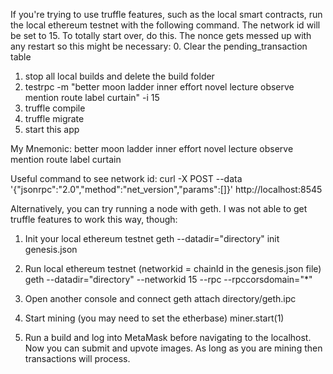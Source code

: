 If you're trying to use truffle features, such as the local smart contracts, run the local ethereum
testnet with the following command. The network id will be set to 15. To totally start over, do this. 
The nonce gets messed up with any restart so this might be necessary:
0. Clear the pending_transaction table
1. stop all local builds and delete the build folder
2. testrpc -m "better moon ladder inner effort novel lecture observe mention route label curtain" -i 15
3. truffle compile
4. truffle migrate
5. start this app

My Mnemonic:      better moon ladder inner effort novel lecture observe mention route label curtain

Useful command to see network id:
curl -X POST --data '{"jsonrpc":"2.0","method":"net_version","params":[]}' http://localhost:8545



Alternatively, you can try running a node with geth. I was not able to get truffle features to work this way, though:

1. Init your local ethereum testnet
geth --datadir="directory" init genesis.json

2. Run local ethereum testnet (networkid = chainId in the genesis.json file)
geth --datadir="directory" --networkid 15 --rpc --rpccorsdomain="*"

3. Open another console and connect
geth attach directory/geth.ipc

4. Start mining (you may need to set the etherbase)
miner.start(1)

5. Run a build and log into MetaMask before navigating to the localhost. Now you can submit and upvote images.
As long as you are mining then transactions will process.

